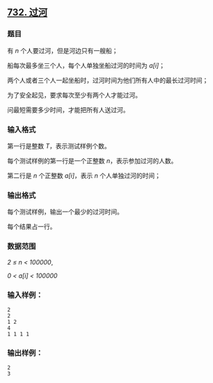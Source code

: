 ## [732. 过河](https://www.acwing.com/problem/content/734/)

### 题目

有 *n* 个人要过河，但是河边只有一艘船；

船每次最多坐三个人，每个人单独坐船过河的时间为 *a[i]*；

两个人或者三个人一起坐船时，过河时间为他们所有人中的最长过河时间；

为了安全起见，要求每次至少有两个人才能过河。

问最短需要多少时间，才能把所有人送过河。

### 输入格式

第一行是整数 *T*，表示测试样例个数。

每个测试样例的第一行是一个正整数 *n*，表示参加过河的人数。

第二行是 *n* 个正整数 *a[i]*，表示 *n* 个人单独过河的时间；

### 输出格式

每个测试样例，输出一个最少的过河时间。

每个结果占一行。

### 数据范围

*2 ≤ n < 100000*,

*0 < a[i] < 100000*

### 输入样例：

```
2
2
1 2
4
1 1 1 1
```

### 输出样例：

```
2
3
```
